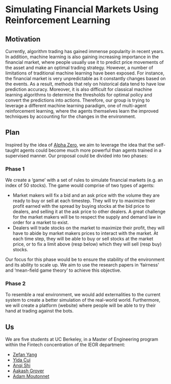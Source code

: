 # Simulating Financial Markets Using Reinforcement Learning

## Motivation

Currently, algorithm trading has gained immense popularity in recent years. In addition, machine learning is also gaining increasing importance in the financial market, where people usually use it to predict price movements of the asset and make an optimal trading strategy. However, a number of limitations of traditional machine learning have been exposed. For instance, the financial market is very unpredictable as it constantly changes based on the events. As a result, methods that rely on historical data tend to have low prediction accuracy. Moreover, it is also difficult for classical machine learning algorithms to determine the thresholds for optimal policy and convert the predictions into actions. Therefore, our group is trying to leverage a different machine learning paradigm, one of multi-agent reinforcement learning, where the agents themselves learn the improved techniques by accounting for the changes in the environment.

## Plan

Inspired by the idea of [Alpha Zero](https://arxiv.org/abs/1712.01815), we aim to leverage the idea that the self-taught agents could become much more powerful than agents trained in a supervised manner. Our proposal could be divided into two phases:

### Phase 1

We create a ‘game’ with a set of rules to simulate financial markets (e.g. an index of 50 stocks). The game would comprise of two types of agents:
- Market makers will fix a bid and an ask price with the volume they are ready to buy or sell at each timestep. They will try to maximize their profit earned with the spread by buying stocks at the bid price to dealers, and selling it at the ask price to other dealers. A great challenge for the market makers will be to respect the supply and demand law in order for a market to exist.
- Dealers will trade stocks on the market to maximize their profit, they will have to abide by market makers prices to interact with the market. At each time step, they will be able to buy or sell stocks at the market price, or to fix a limit above (resp below) which they will sell (resp buy) stocks.

Our focus for this phase would be to ensure the stability of the environment and its ability to scale up. We aim to use the research papers in ‘fairness’ and ‘mean-field game theory’ to achieve this objective.

### Phase 2

To resemble a real environment, we would add externalities to the current system to create a better simulation of the real-world world. Furthermore, we will create a platform (website) where people will be able to try their hand at trading against the bots.

## Us

We are five students at UC Berkeley, in a Master of Engineering program within the Fintech concentration of the IEOR department:
- [Zefan Yang](https://www.linkedin.com/in/zefan-yang-553955146/)
- [Yida Cui](https://www.linkedin.com/in/yidacui/)
- [Anqi Shi](https://www.linkedin.com/in/anqi-shi-691699180/)
- [Aakash Grover](https://www.linkedin.com/in/aakash-grover/)
- [Adam Moutonnet](https://www.linkedin.com/in/amoutonnet/)

